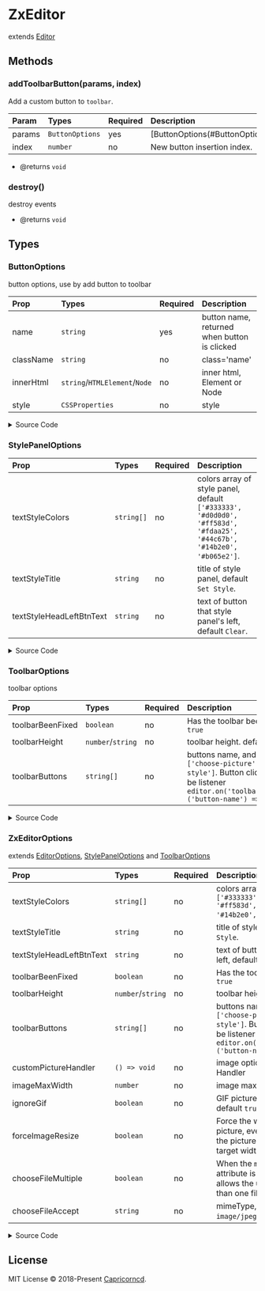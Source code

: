 # ZxEditor

extends [Editor](./Editor.md)

## Methods

### addToolbarButton(params, index)

Add a custom button to `toolbar`.

Param|Types|Required|Description
:--|:--|:--|:--
params|`ButtonOptions`|yes|[ButtonOptions(#ButtonOptions)]
index|`number`|no|New button insertion index.

- @returns `void`

### destroy()

destroy events

- @returns `void`

## Types

### ButtonOptions

button options, use by add button to toolbar

Prop|Types|Required|Description
:--|:--|:--|:--
name|`string`|yes|button name, returned when button is clicked
className|`string`|no|class='name'
innerHtml|`string`/`HTMLElement`/`Node`|no|inner html, Element or Node
style|`CSSProperties`|no|style

<details>
<summary>Source Code</summary>

```ts
interface ButtonOptions {
  // button name, returned when button is clicked
  name: string
  // class='name'
  className?: string
  // inner html, Element or Node
  innerHtml?: string | HTMLElement | Node
  // style
  style?: CSSProperties
}
```

</details>

### StylePanelOptions

Prop|Types|Required|Description
:--|:--|:--|:--
textStyleColors|`string[]`|no|colors array of style panel, default `['#333333', '#d0d0d0', '#ff583d', '#fdaa25', '#44c67b', '#14b2e0', '#b065e2']`.
textStyleTitle|`string`|no|title of style panel, default `Set Style`.
textStyleHeadLeftBtnText|`string`|no|text of button that style panel's left, default `Clear`.

<details>
<summary>Source Code</summary>

```ts
interface StylePanelOptions {
  // colors array of style panel, default `['#333333', '#d0d0d0', '#ff583d', '#fdaa25', '#44c67b', '#14b2e0', '#b065e2']`.
  textStyleColors?: string[]
  // title of style panel, default `Set Style`.
  textStyleTitle?: string
  // text of button that style panel's left, default `Clear`.
  textStyleHeadLeftBtnText?: string
}
```

</details>

### ToolbarOptions

toolbar options

Prop|Types|Required|Description
:--|:--|:--|:--
toolbarBeenFixed|`boolean`|no|Has the toolbar been fixed. default `true`
toolbarHeight|`number`/`string`|no|toolbar height. default `50px`
toolbarButtons|`string[]`|no|buttons name, and order. default `['choose-picture', 'text-style']`. Button click events can be listener `editor.on('toolbarButtonOnClick, ('button-name') => { ... })`

<details>
<summary>Source Code</summary>

```ts
interface ToolbarOptions {
  // Has the toolbar been fixed. default `true`
  toolbarBeenFixed?: boolean
  // toolbar height. default `50px`
  toolbarHeight?: number | string
  // buttons name, and order. default `['choose-picture', 'text-style']`.
  // Button click events can be listener `editor.on('toolbarButtonOnClick, ('button-name') => { ... })`
  toolbarButtons?: string[]
}
```

</details>

### ZxEditorOptions

extends [EditorOptions](./editor.md#EditorOptions), [StylePanelOptions](#StylePanelOptions) and [ToolbarOptions](#ToolbarOptions)

Prop|Types|Required|Description
:--|:--|:--|:--
textStyleColors|`string[]`|no|colors array of style panel, default `['#333333', '#d0d0d0', '#ff583d', '#fdaa25', '#44c67b', '#14b2e0', '#b065e2']`.
textStyleTitle|`string`|no|title of style panel, default `Set Style`.
textStyleHeadLeftBtnText|`string`|no|text of button that style panel's left, default `Clear`.
toolbarBeenFixed|`boolean`|no|Has the toolbar been fixed. default `true`
toolbarHeight|`number`/`string`|no|toolbar height. default `50px`
toolbarButtons|`string[]`|no|buttons name, and order. default `['choose-picture', 'text-style']`. Button click events can be listener `editor.on('toolbarButtonOnClick, ('button-name') => { ... })`
customPictureHandler|`() => void`|no|image options customize Picture Handler
imageMaxWidth|`number`|no|image max width, default `750`
ignoreGif|`boolean`|no|GIF pictures are not processed, default `true`.
forceImageResize|`boolean`|no|Force the width/height of the picture, even if the width/height of the picture is smaller than the target width/height. default `false`.
chooseFileMultiple|`boolean`|no|When the `multiple` Boolean attribute is specified, the file input allows the user to select more than one file. default `true`.
chooseFileAccept|`string`|no|mimeType, for example `image/jpeg`, default `image/*`

<details>
<summary>Source Code</summary>

```ts
interface ZxEditorOptions extends EditorOptions, StylePanelOptions, ToolbarOptions {
  // image options
  // customize Picture Handler
  customPictureHandler?: () => void
  // image max width, default `750`
  imageMaxWidth?: number
  // GIF pictures are not processed, default `true`.
  ignoreGif?: boolean
  // Force the width/height of the picture, even if the width/height of the picture
  // is smaller than the target width/height. default `false`.
  forceImageResize?: boolean
  // When the `multiple` Boolean attribute is specified, the file input allows the user to select more than one file. default `true`.
  chooseFileMultiple?: boolean
  // mimeType, for example `image/jpeg`, default `image/*`
  chooseFileAccept?: string
}
```

</details>

## License

MIT License © 2018-Present [Capricorncd](https://github.com/capricorncd).
